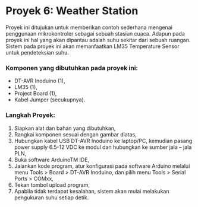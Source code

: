 # Proyek 6: Weather Station
Proyek ini ditujukan untuk memberikan contoh sederhana mengenai penggunaan mikrokontroler sebagai sebuah stasiun cuaca. Adapun pada proyek ini hal yang akan dipantau adalah suhu sekitar dari sebuah ruangan. Sistem pada proyek ini akan memanfaatkan LM35 Temperature Sensor untuk pendeteksian suhu.


### Komponen yang dibutuhkan pada proyek ini:
* DT-AVR Inoduino (1),
* LM35 (1),
* Project Board (1),
* Kabel Jumper (secukupnya).


### Langkah Proyek:
1. Siapkan alat dan bahan yang dibutuhkan,
2. Rangkai komponen sesuai dengan gambar diatas,
3. Hubungkan kabel USB DT-AVR Inoduino ke laptop/PC, kemudian pasang power supply 6.5-12 VDC ke modul dan hubungkan ke sumber jala – jala PLN,
4. Buka software ArduinoTM IDE,
5. Jalankan kode program, atur konfigurasi pada software Arduino melalui menu Tools > Board > DT-AVR Inoduino, dan pilih menu Tools > Serial Ports > COMxx,
6. Tekan tombol upload program,
7. Apabila tidak terdapat kesalahan, sistem akan mulai melakukan pengukuran suhu setiap detik.
